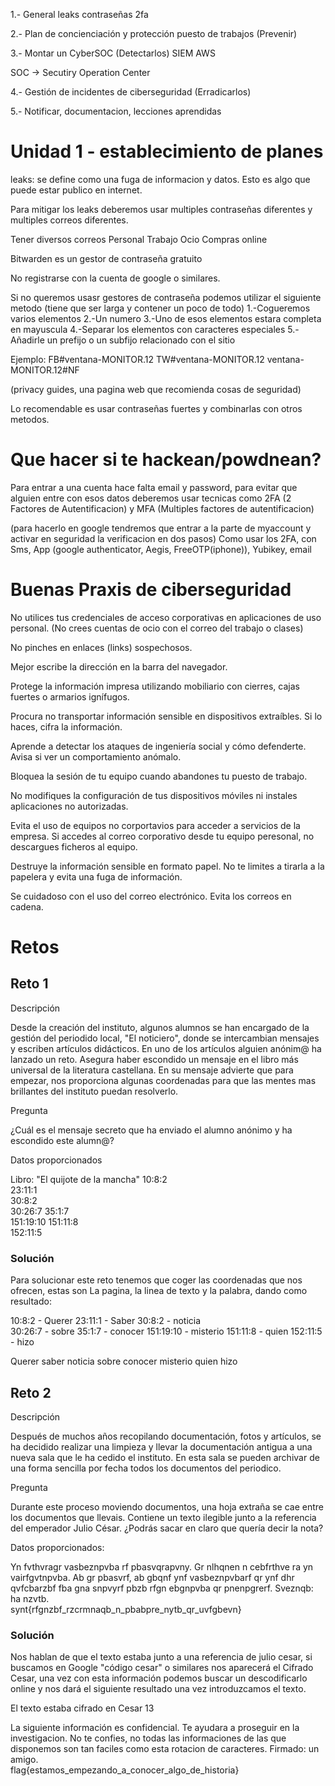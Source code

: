 
1.- General
leaks
contraseñas
2fa

2.- Plan de concienciación y protección puesto de trabajos (Prevenir)

3.- Montar un CyberSOC (Detectarlos)
SIEM
AWS

SOC -> Secutiry Operation Center

4.- Gestión de incidentes de ciberseguridad (Erradicarlos)

5.- Notificar, documentacion, lecciones aprendidas

# Unidad 1 - establecimiento de planes
leaks: se define como una fuga de informacion y datos. Esto es algo que puede estar publico en internet.

Para mitigar los leaks deberemos usar multiples contraseñas diferentes y multiples correos diferentes.



Tener diversos correos
Personal
Trabajo
Ocio
Compras online

Bitwarden es un gestor de contraseña gratuito

No registrarse con la cuenta de google o similares.

Si no queremos usasr gestores de contraseña podemos utilizar el siguiente metodo
(tiene que ser larga y contener un poco de todo)
1.-Cogueremos varios elementos
2.-Un numero
3.-Uno de esos elementos estara completa en mayuscula
4.-Separar los elementos con caracteres especiales
5.-Añadirle un prefijo o un subfijo relacionado con el sitio

Ejemplo: 
FB#ventana-MONITOR.12
TW#ventana-MONITOR.12
ventana-MONITOR.12#NF

(privacy guides, una pagina web que recomienda cosas de seguridad)

Lo recomendable es usar contraseñas fuertes y combinarlas con otros metodos.

# Que hacer si te hackean/powdnean?

Para entrar a una cuenta hace falta email y password, para evitar que alguien entre con esos datos deberemos usar tecnicas como 2FA (2 Factores de Autentificacion) y MFA (Multiples factores de autentificacion)

(para hacerlo en google tendremos que entrar a la parte de myaccount y activar en seguridad la verificacion en dos pasos)
Como usar los 2FA, con Sms, App (google authenticator, Aegis, FreeOTP(iphone)), Yubikey, email


# Buenas Praxis de ciberseguridad
No utilices tus credenciales de acceso corporativas en aplicaciones de uso personal. (No crees cuentas de ocio con el correo del trabajo o clases)

No pinches en enlaces (links) sospechosos.

Mejor escribe la dirección en la barra del navegador.

Protege la información impresa utilizando mobiliario con cierres, cajas fuertes o armarios ignífugos.

Procura no transportar información sensible en dispositivos extraíbles. Si lo haces, cifra la información.

Aprende a detectar los ataques de ingeniería social y cómo defenderte. Avisa si ver un comportamiento anómalo.

Bloquea la sesión de tu equipo cuando abandones tu puesto de trabajo.

No modifiques la configuración de tus dispositivos móviles ni instales aplicaciones no autorizadas.

Evita el uso de equipos no corportavios para acceder a servicios de la empresa. Si accedes al correo corporativo desde tu equipo peresonal, no descargues ficheros al equipo.

Destruye la información sensible en formato papel. No te limites a tirarla a la papelera y evita una fuga de información.

Se cuidadoso con el uso del correo electrónico. Evita los correos en cadena.


# Retos
## Reto 1
Descripción 

Desde la creación del instituto, algunos alumnos se han encargado de la gestión del periodido local, "El noticiero", donde se intercambian mensajes y escriben artículos didácticos. En uno de los artículos alguien anónim@ ha lanzado un reto. Asegura haber escondido un mensaje en el libro más universal de la literatura castellana. En su mensaje advierte que para empezar, nos proporciona algunas coordenadas para que las mentes mas brillantes del instituto puedan resolverlo. 

Pregunta 

¿Cuál es el mensaje secreto que ha enviado el alumno anónimo y ha escondido este alumn@?


Datos proporcionados 

Libro: "El quijote de la mancha"
10:8:2   
23:11:1  
30:8:2   
30:26:7 
35:1:7  
151:19:10 
151:11:8  
152:11:5  

### Solución
Para solucionar este reto tenemos que coger las coordenadas que nos ofrecen, estas son La pagina, la linea de texto y la palabra, dando como resultado: 

10:8:2         - Querer
23:11:1       - Saber
30:8:2         - noticia  
30:26:7       - sobre
35:1:7         - conocer
151:19:10   - misterio
151:11:8     - quien
152:11:5     - hizo

Querer saber noticia sobre conocer misterio quien hizo

## Reto 2
Descripción 

Después de muchos años recopilando documentación, fotos y artículos, se ha decidido realizar una limpieza y llevar la documentación antigua a una nueva sala que le ha cedido el instituto. 
En esta sala se pueden archivar de una forma sencilla por fecha todos los documentos del periodico.

Pregunta 

Durante este proceso moviendo documentos, una hoja extraña se cae entre los documentos que llevais. Contiene un texto ilegible junto a la referencia del emperador Julio César. ¿Podrás sacar en claro que quería decir la nota?


Datos proporcionados: 

Yn fvthvragr vasbeznpvba rf pbasvqrapvny. Gr nlhqnen n cebfrthve ra yn vairfgvtnpvba. Ab gr pbasvrf, ab gbqnf ynf vasbeznpvbarf qr ynf dhr qvfcbarzbf fba gna snpvyrf pbzb rfgn ebgnpvba qr pnenpgrerf. Sveznqb: ha nzvtb.  
synt{rfgnzbf_rzcrmnaqb_n_pbabpre_nytb_qr_uvfgbevn}

### Solución
Nos hablan de que el texto estaba junto a una referencia de julio cesar, si buscamos en Google "código cesar" o similares nos aparecerá el Cifrado Cesar, una vez con esta información podemos buscar un descodificarlo online y nos dará el siguiente resultado una vez introduzcamos el texto.

El texto estaba cifrado en Cesar 13

La siguiente información es confidencial. Te ayudara a proseguir en la investigacion. No te confies, no todas las informaciones de las que disponemos son tan faciles como esta rotacion de caracteres. Firmado: un amigo.  
flag{estamos_empezando_a_conocer_algo_de_historia}
